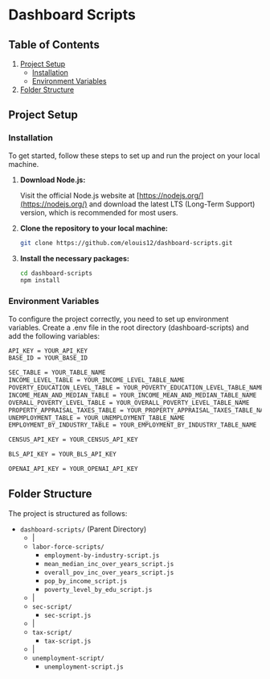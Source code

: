 # Dashboard Scripts

## Table of Contents

1. [Project Setup](#project-setup)
    - [Installation](#installation)
    - [Environment Variables](#environment-variables)
2. [Folder Structure](#folder-structure)


## Project Setup

### Installation

To get started, follow these steps to set up and run the project on your local machine.

1. **Download Node.js:**

   Visit the official Node.js website at [https://nodejs.org/](https://nodejs.org/) and download the latest LTS (Long-Term Support) version, which is recommended for most users.


2. **Clone the repository to your local machine:**

   ```bash
   git clone https://github.com/elouis12/dashboard-scripts.git
    ```

3. **Install the necessary packages:**

   ```bash
   cd dashboard-scripts
   npm install
   ```

### Environment Variables

To configure the project correctly, you need to set up environment variables. Create a .env file in the root directory (dashboard-scripts) and add the following variables:

```bash
API_KEY = YOUR_API_KEY
BASE_ID = YOUR_BASE_ID

SEC_TABLE = YOUR_TABLE_NAME
INCOME_LEVEL_TABLE = YOUR_INCOME_LEVEL_TABLE_NAME
POVERTY_EDUCATION_LEVEL_TABLE = YOUR_POVERTY_EDUCATION_LEVEL_TABLE_NAME
INCOME_MEAN_AND_MEDIAN_TABLE = YOUR_INCOME_MEAN_AND_MEDIAN_TABLE_NAME
OVERALL_POVERTY_LEVEL_TABLE = YOUR_OVERALL_POVERTY_LEVEL_TABLE_NAME
PROPERTY_APPRAISAL_TAXES_TABLE = YOUR_PROPERTY_APPRAISAL_TAXES_TABLE_NAME
UNEMPLOYMENT_TABLE = YOUR_UNEMPLOYMENT_TABLE_NAME
EMPLOYMENT_BY_INDUSTRY_TABLE = YOUR_EMPLOYMENT_BY_INDUSTRY_TABLE_NAME

CENSUS_API_KEY = YOUR_CENSUS_API_KEY

BLS_API_KEY = YOUR_BLS_API_KEY

OPENAI_API_KEY = YOUR_OPENAI_API_KEY
```

## Folder Structure

The project is structured as follows:

- `dashboard-scripts/` (Parent Directory)
   - |
   - `labor-force-scripts/`
      - `employment-by-industry-script.js`
      - `mean_median_inc_over_years_script.js`
      - `overall_pov_inc_over_years_script.js`
      - `pop_by_income_script.js`
      - `poverty_level_by_edu_script.js`
   - |
   - `sec-script/`
      - `sec-script.js`
   - |
   - `tax-script/`
      - `tax-script.js`
   - |
   - `unemployment-script/`
      - `unemployment-script.js`

